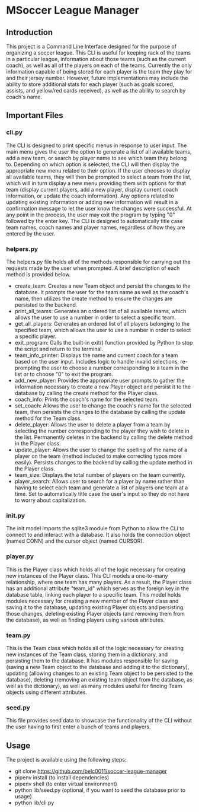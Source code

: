 # MSoccer League Manager

## Introduction
This project is a Command Line Interface designed for the purpose of organizing a soccer league. This CLI is useful for keeping rack of the teams in a particular league, information about those teams (such as the current coach), as well as all of the players on each of the teams. Currently the only information capable of being stored for each player is the team they play for and their jersey number. However, future implementations may include the ability to store additional stats for each player (such as goals scored, assists, and yellow/red cards received), as well as the ability to search by coach's name.

## Important Files

### cli.py

The CLI is designed to print specific menus in response to user input. The main menu gives the user the option to generate a list of all available teams, add a new team, or search by player name to see which team they belong to. Depending on which option is selected, the CLI will then display the appropriate new menu related to their option. If the user chooses to display all available teams, they will then be prompted to select a team from the list, which will in turn display a new menu providing them with options for that team (display current players, add a new player, display current coach information, or update the coach information). Any options related to updating existing information or adding new information will result in a confirmation message to let the user know the changes were successful. At any point in the process, the user may exit the program by typing "0" followed by the enter key. The CLI is designed to automatically title case team names, coach names and player names, regardless of how they are entered by the user.


### helpers.py

The helpers.py file holds all of the methods responsible for carrying out the requests made by the user when prompted. A brief description of each method is provided below.

- create_team: Creates a new Team object and persist the changes to the database. It prompts the user for the team name as well as the coach's name, then utilizes the create method to ensure the changes are persisted to the backend.
- print_all_teams: Generates an ordered list of all available teams, which allows the user to use a number in order to select a specific team.
- get_all_players: Generates an ordered list of all players belonging to the specified team, which allows the user to use a number in order to select a specific player.
- exit_program: Calls the built-in exit() function provided by Python to stop the script and return to the terminal.
- team_info_printer: Displays the name and current coach for a team based on the user input. Includes logic to handle invalid selections, re-prompting the user to choose a number corresponding to a team in the list or to choose "0" to exit the program.
- add_new_player: Provides the appropriate user prompts to gather the information necessary to create a new Player object and persist it to the database by calling the create method for the Player class.
- coach_info: Prints the coach's name for the selected team.
- set_coach: Allows the user to change the coach's name for the selected team, then persists the changes to the database by calling the update method for the Team class.
- delete_player: Allows the user to delete a player from a team by selecting the number corresponding to the player they wish to delete in the list. Permanently deletes in the backend by calling the delete method in the Player class.
- update_player: Allows the user to change the spelling of the name of a player on the team (method included to make correcting typos more easily). Persists changes to the backend by calling the update method in the Player class.
- team_size: Displays the total number of players on the team currently.
- player_search: Allows user to search for a player by name rather than having to select each team and generate a list of players one team at a time. Set to automatically title case the user's input so they do not have to worry about capitalization.

### init.py

The init model imports the sqlite3 module from Python to allow the CLI to connect to and interact with a database. It also holds the connection object (named CONN) and the cursor object (named CURSOR). 

### player.py

This is the Player class which holds all of the logic necessary for creating new instances of the Player class. This CLI models a one-to-many relationship, where one team has many players. As a result, the Player class has an additional attribute "team_id" which serves as the foreign key in the database table, linking each player to a specific team. This model holds modules necessary for creating a new member of the Player class and saving it to the database, updating existing Player objects and persisting those changes, deleting existing Player objects (and removing them from the database), as well as finding players using various attributes.

### team.py

This is the Team class which holds all of the logic necessary for creating new instances of the Team class, storing them in a dictionary, and persisting them to the database. It has modules responsible for saving (saving a new Team object to the database and adding it to the dictionary), updating (allowing changes to an existing Team object to be persisted to the database), deleting (removing an existing team object from the database, as well as the dictionary), as well as many modules useful for finding Team objects using different attributes.

### seed.py

This file provides seed data to showcase the functionality of the CLI without the user having to first enter a bunch of teams and players.


## Usage

The project is available using the following steps:
- git clone https://github.com/belc0011/soccer-league-manager
- pipenv install (to install dependencies)
- pipenv shell (to enter virtual environment)
- python lib/seed.py (optional, if you want to seed the database prior to usage)
- python lib/cli.py

